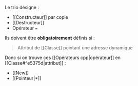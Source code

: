 Le trio désigne :
- [[Constructeur]] par copie
- [[Destructeur]]
- Opérateur `=`

Ils doivent être **obligatoirement** définis si :
> Attribut de [[Classe]] pointant une adresse dynamique

Donc si on trouve ces [[Opérateurs cpp|opérateur]] en [[Classe#^e5375d|attribut]] :
- [[New]]
- [[Pointeur|*]]